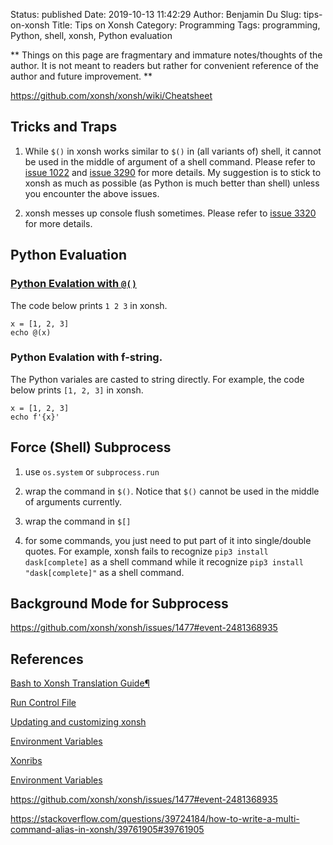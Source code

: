 Status: published
Date: 2019-10-13 11:42:29
Author: Benjamin Du
Slug: tips-on-xonsh
Title: Tips on Xonsh
Category: Programming
Tags: programming, Python, shell, xonsh, Python evaluation

**
Things on this page are fragmentary and immature notes/thoughts of the author.
It is not meant to readers but rather for convenient reference of the author and future improvement.
**

https://github.com/xonsh/xonsh/wiki/Cheatsheet

## Tricks and Traps

1. While `$()` in xonsh works similar to `$()` in (all variants of) shell, 
    it cannot be used in the middle of argument of a shell command. 
    Please refer to 
    [issue 1022](https://github.com/xonsh/xonsh/issues/1022)
    and
    [issue 3290](https://github.com/xonsh/xonsh/issues/3290)
    for more details.
    My suggestion is to stick to xonsh as much as possible (as Python is much better than shell)
    unless you encounter the above issues.

2. xonsh messes up console flush sometimes.
    Please refer to 
    [issue 3320](https://github.com/xonsh/xonsh/issues/3320)
    for more details.


## Python Evaluation

### [Python Evalation with `@()`](https://xon.sh/tutorial.html#python-evaluation-with)

The code below prints `1 2 3` in xonsh.
```xonsh
x = [1, 2, 3]
echo @(x)
```

### Python Evalation with f-string.

The Python variales are casted to string directly.
For example, 
the code below prints `[1, 2, 3]` in xonsh.
```xonsh
x = [1, 2, 3]
echo f'{x}'
```

## Force (Shell) Subprocess

1. use `os.system` or `subprocess.run`

2. wrap the command in `$()`. 
    Notice that `$()` cannot be used in the middle of arguments currently.

2. wrap the command in `$[]`

3. for some commands, you just need to put part of it into single/double quotes.
    For example, 
    xonsh fails to recognize `pip3 install dask[complete]` as a shell command 
    while it recognize `pip3 install "dask[complete]"` as a shell command.

## Background Mode for Subprocess

https://github.com/xonsh/xonsh/issues/1477#event-2481368935

## References

[Bash to Xonsh Translation Guide¶](https://xon.sh/bash_to_xsh.html)

[Run Control File](https://xon.sh/xonshrc.html)

[Updating and customizing xonsh](https://xon.sh/customization.html)

[Environment Variables](https://xon.sh/envvars.html)

[Xonribs](https://xon.sh/xontribs.html)

[Environment Variables](https://xon.sh/envvars.html)

https://github.com/xonsh/xonsh/issues/1477#event-2481368935

https://stackoverflow.com/questions/39724184/how-to-write-a-multi-command-alias-in-xonsh/39761905#39761905
